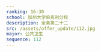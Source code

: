 ```yaml
---
ranking: 16-30
school: 加州大学伯克利分校
description: 全美第二十二
src: /assets/offer_update/112.jpg
major: 公共卫生
sequence: 112
---
```


